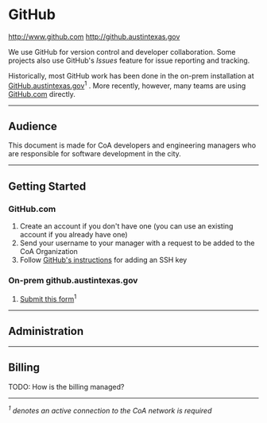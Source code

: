 # GitHub

http://www.github.com
http://github.austintexas.gov

We use GitHub for version control and developer collaboration. Some projects also use GitHub's *Issues* feature for issue reporting and tracking.

Historically, most GitHub work has been done in the on-prem installation at [GitHub.austintexas.gov](http://github.austintexas.gov)<sup>1</sup> . More recently, however, many teams are using [GitHub.com](https://github.com/cityofaustin) directly.

---

## Audience

This document is made for CoA developers and engineering managers who are responsible for software development in the city.

---

## Getting Started

### GitHub.com
1. Create an account if you don't have one (you can use an existing account if you already have one)
2. Send your username to your manager with a request to be added to the CoA Organization
3. Follow [GitHub's instructions](https://help.github.com/articles/adding-a-new-ssh-key-to-your-github-account/) for adding an SSH key


### On-prem github.austintexas.gov

1.  [Submit this form](http://coacf10i.austintexas.gov/helpdesk/github/)<sup>1</sup>

---

## Administration

---

## Billing

TODO: How is the billing managed?



---

*<sup>1</sup> denotes an active connection to the CoA network is required*